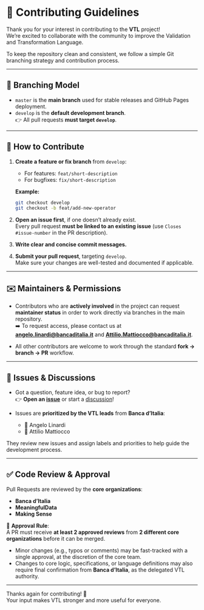 # 🤝 Contributing Guidelines

Thank you for your interest in contributing to the **VTL** project!  
We’re excited to collaborate with the community to improve the Validation and Transformation Language.

To keep the repository clean and consistent, we follow a simple Git branching strategy and contribution process.

---

## 📌 Branching Model

- `master` is the **main branch** used for stable releases and GitHub Pages deployment.
- `develop` is the **default development branch**.  
  👉 All pull requests **must target `develop`**.

---

## 🧩 How to Contribute

1. **Create a feature or fix branch** from `develop`:
    - For features: `feat/short-description`
    - For bugfixes: `fix/short-description`

   **Example:**
   ```bash
   git checkout develop
   git checkout -b feat/add-new-operator
   ```

2. **Open an issue first**, if one doesn’t already exist.  
   Every pull request **must be linked to an existing issue** (use `Closes #issue-number` in the PR description).

3. **Write clear and concise commit messages.**

4. **Submit your pull request**, targeting `develop`.  
   Make sure your changes are well-tested and documented if applicable.

---

## ✉️ Maintainers & Permissions

- Contributors who are **actively involved** in the project can request **maintainer status** in order to work directly via branches in the main repository.  
  ➡️ To request access, please contact us at **angelo.linardi@bancaditalia.it** and **Attilio.Mattiocco@bancaditalia.it**.

- All other contributors are welcome to work through the standard **fork → branch → PR** workflow.

---

## 💬 Issues & Discussions

- Got a question, feature idea, or bug to report?  
  👉 **Open an [issue](../../issues)** or start a [discussion](../../discussions)!

- Issues are **prioritized by the VTL leads** from **Banca d’Italia**:
    - 👤 Angelo Linardi
    - 👤 Attilio Mattiocco

They review new issues and assign labels and priorities to help guide the development process.

---

## ✅ Code Review & Approval

Pull Requests are reviewed by the **core organizations**:

- **Banca d’Italia**
- **MeaningfulData**
- **Making Sense**

🔐 **Approval Rule**:  
A PR must receive **at least 2 approved reviews** from **2 different core organizations** before it can be merged.

- Minor changes (e.g., typos or comments) may be fast-tracked with a single approval, at the discretion of the core team.
- Changes to core logic, specifications, or language definitions may also require final confirmation from **Banca d’Italia**, as the delegated VTL authority.

---

Thanks again for contributing! 🙌  
Your input makes VTL stronger and more useful for everyone.